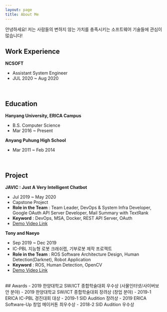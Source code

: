 ```yaml
---
layout: page
title: About Me
---
```


<div class="message">
  안녕하세요! 저는 사람들의 변하지 않는 가치를 충족시키는 소프트웨어 기술들에 관심이 많습니다!
</div>

## Work Experience
**NCSOFT**
- Assistant System Engineer
- JUL 2020 ~ Aug 2020

<br>

## Education
**Hanyang University, ERICA Campus**
- B.S. Computer Science
- Mar 2016 ~ Present

**Anyang Puhung High School**
- Mar 2011 ~ Feb 2014

<br>

## Project
**JAVIC : Just A Very Intelligent Chatbot**
- Jul 2019 ~ May 2020
- Capstone Project
- **Role in the Team** : Team Leader, DevOps & System Infra Developer, Google OAuth API Server Developer, Mail Summary with TextRank
- **Keyword** : DevOps, MSA, Docker, REST API Server, OAuth
- [Demo Video Link](https://www.youtube.com/watch?v=PHlWZzqrfWQ&feature=youtu.be)

**Tony and Naeyo**
- Sep 2019 ~ Dec 2019
- IC-PBL 지능형 로봇 크래쉬랩, 기부로봇 제작 프로젝트
- **Role in the Team** : ROS Software Architecture Design, Human Detection(Darknet), Robot Application
- **Keyword** : ROS, Human Detection, OpenCV
- [Demo Video Link](https://www.youtube.com/watch?v=lqM59gqJGaY)


<br>
## Awards
- 2019 한양대학교 SW/ICT 종합학술대회 우수상 (사물인터넷/사이버보안 분야)
- 2019 한양대학교 SW/ICT 종합학술대회 장려상 (창업 분야)
- 2019-1 ERICA IC-PBL 경진대회 대상
- 2019-1 SID Audition 장려상
- 2019 ERICA Software-Up 창업 메이커톤 최우수상
- 2018-2 SID Audition 우수상